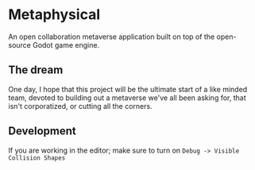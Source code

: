 # Metaphysical

An open collaboration metaverse application built on top of the open-source Godot game engine.

## The dream

One day, I hope that this project will be the ultimate start of a like minded team, devoted to building out a metaverse we've all been asking for, that isn't corporatized, or cutting all the corners.

## Development

If you are working in the editor; make sure to turn on `Debug -> Visible Collision Shapes`
